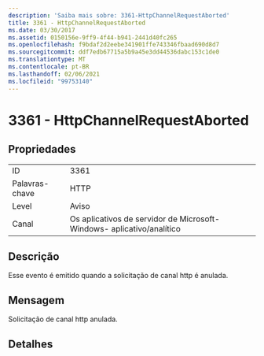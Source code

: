 ```yaml
---
description: 'Saiba mais sobre: 3361-HttpChannelRequestAborted'
title: 3361 - HttpChannelRequestAborted
ms.date: 03/30/2017
ms.assetid: 0150156e-9ff9-4f44-b941-2441d40fc265
ms.openlocfilehash: f9bdaf2d2eebe341901ffe743346fbaad690d8d7
ms.sourcegitcommit: ddf7edb67715a5b9a45e3dd44536dabc153c1de0
ms.translationtype: MT
ms.contentlocale: pt-BR
ms.lasthandoff: 02/06/2021
ms.locfileid: "99753140"
---
```

# <a name="3361---httpchannelrequestaborted"></a>3361 - HttpChannelRequestAborted

## <a name="properties"></a>Propriedades  
  
|||  
|-|-|  
|ID|3361|  
|Palavras-chave|HTTP|  
|Level|Aviso|  
|Canal|Os aplicativos de servidor de Microsoft-Windows- aplicativo/analítico|  
  
## <a name="description"></a>Descrição  

 Esse evento é emitido quando a solicitação de canal http é anulada.  
  
## <a name="message"></a>Mensagem  

 Solicitação de canal http anulada.  
  
## <a name="details"></a>Detalhes

